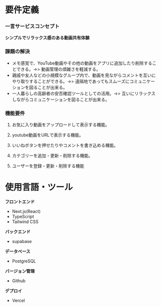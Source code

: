 
# 要件定義
### 一言サービスコンセプト
**シンプルでリラックス感のある動画共有体験**

### 課題の解決
   - メモ感覚で、YouTube動画やその他の動画をアプリに追加したり削除することできる。->> 動画管理の煩雑さを軽減する。
   - 親戚や友人などの小規模なグループ内で、動画を見ながらコメントを互いにやり取りすることができる。->> 遠隔地であってもスムーズにコミュニケーションを図ることが出来る。
   - 一人暮らしの高齢者の安否確認ツールとしての活用。->> 互いにリラックスしながらコミュニケーションを図ることが出来る。

### 機能要件
   1. お気に入り動画をアップロードして表示する機能。

   2. youtube動画をURLで表示する機能。

   3. いいねボタンを押せたりやコメントを書き込める機能。

   4. カテゴリーを追加・更新・削除する機能。

   5. ユーザーを登録・更新・削除する機能

# 使用言語・ツール
**フロントエンド**
- Next.js(React)
- TypeScript
- Tailwind CSS

**バックエンド**
- supabase

**データベース**
- PostgreSQL

**バージョン管理**
- Github

**デプロイ**
- Vercel